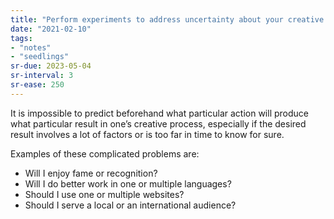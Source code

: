 ```yaml
---
title: "Perform experiments to address uncertainty about your creative process"
date: "2021-02-10"
tags:
- "notes"
- "seedlings"
sr-due: 2023-05-04
sr-interval: 3
sr-ease: 250
---
```


It is impossible to predict beforehand what particular action will produce what particular result in one’s creative process, especially if the desired result involves a lot of factors or is too far in time to know for sure.

Examples of these complicated problems are:

- Will I enjoy fame or recognition?
- Will I do better work in one or multiple languages?
- Should I use one or multiple websites?
- Should I serve a local or an international audience?

